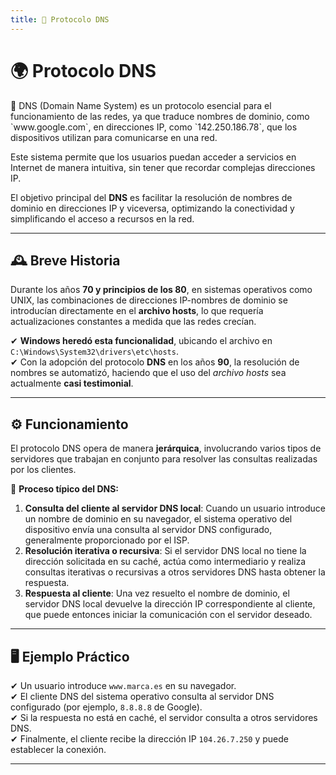 ```yaml
---
title: 📌 Protocolo DNS
---
```


# 🌍 Protocolo DNS

<div class="custom-quote">📢 DNS (Domain Name System) es un protocolo esencial para el funcionamiento de las redes, ya que traduce nombres de dominio, como `www.google.com`, en direcciones IP, como `142.250.186.78`, que los dispositivos utilizan para comunicarse en una red.</div>

Este sistema permite que los usuarios puedan acceder a servicios en Internet de manera intuitiva, sin tener que recordar complejas direcciones IP.

El objetivo principal del **DNS** es facilitar la resolución de nombres de dominio en direcciones IP y viceversa, optimizando la conectividad y simplificando el acceso a recursos en la red.

---

## 🕰️ Breve Historia

Durante los años **70 y principios de los 80**, en sistemas operativos como UNIX, las combinaciones de direcciones IP-nombres de dominio se introducían directamente en el **archivo hosts**, lo que requería actualizaciones constantes a medida que las redes crecían.

✔ **Windows heredó esta funcionalidad**, ubicando el archivo en `C:\Windows\System32\drivers\etc\hosts`.  
✔ Con la adopción del protocolo **DNS** en los años **90**, la resolución de nombres se automatizó, haciendo que el uso del *archivo hosts* sea actualmente **casi testimonial**.

---

## ⚙️ Funcionamiento

El protocolo DNS opera de manera **jerárquica**, involucrando varios tipos de servidores que trabajan en conjunto para resolver las consultas realizadas por los clientes.

📌 **Proceso típico del DNS:**

1. **Consulta del cliente al servidor DNS local**: Cuando un usuario introduce un nombre de dominio en su navegador, el sistema operativo del dispositivo envía una consulta al servidor DNS configurado, generalmente proporcionado por el ISP.
2. **Resolución iterativa o recursiva**: Si el servidor DNS local no tiene la dirección solicitada en su caché, actúa como intermediario y realiza consultas iterativas o recursivas a otros servidores DNS hasta obtener la respuesta.
3. **Respuesta al cliente**: Una vez resuelto el nombre de dominio, el servidor DNS local devuelve la dirección IP correspondiente al cliente, que puede entonces iniciar la comunicación con el servidor deseado.

---

## 🖥️ Ejemplo Práctico

✔ Un usuario introduce `www.marca.es` en su navegador.  
✔ El cliente DNS del sistema operativo consulta al servidor DNS configurado (por ejemplo, `8.8.8.8` de Google).  
✔ Si la respuesta no está en caché, el servidor consulta a otros servidores DNS.  
✔ Finalmente, el cliente recibe la dirección IP `104.26.7.250` y puede establecer la conexión.  

---